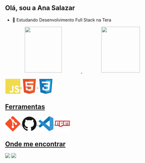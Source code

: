 ## Olá, sou a Ana Salazar
- 🌱 Estudando Desenvolvimento Full Stack na Tera

<div align="center">
  <a href="https://github.com/NanaSalazar">
  <img height="150em" width="49%" src="https://github-readme-stats.vercel.app/api?username=NanaSalazar&show_icons=true&theme=dark&include_all_commits=true&count_private=true"/>
  <img height="150em" width="50%" src="https://github-readme-stats.vercel.app/api/top-langs/?username=NanaSalazar&layout=compact&langs_count=7&theme=dark"/>
</div>

  <div style="display: inline_block"><br>
  <img align="center" alt="Ana-Js" height="50" width="50" src="https://raw.githubusercontent.com/devicons/devicon/master/icons/javascript/javascript-plain.svg">
  <img align="center" alt="Ana-HTML" height="50" width="50" src="https://raw.githubusercontent.com/devicons/devicon/master/icons/html5/html5-original.svg">
  <img align="center" alt="Ana-CSS" height="50" width="50" src="https://raw.githubusercontent.com/devicons/devicon/master/icons/css3/css3-original.svg">
  
</div>

##
<h2>Ferramentas</h2>
<img align="center" alt="Ana-Git" height="50" width="50" src="https://raw.githubusercontent.com/devicons/devicon/master/icons/git/git-original.svg">
<img align="center" alt="Ana-Github" height="50" width="50" src="https://raw.githubusercontent.com/devicons/devicon/master/icons/github/github-original.svg">
<img align="center" alt="Ana-VSCode" height="50" width="50" src="https://raw.githubusercontent.com/devicons/devicon/master/icons/vscode/vscode-original.svg">
<img align="center" alt="Ana-NPM" height="50" width="50" src="https://raw.githubusercontent.com/devicons/devicon/master/icons/npm/npm-original-wordmark.svg">

            
          
  
  ##
  <h2>Onde me encontrar</h2>
  <div> 
  <a href = "mailto:nana.brandao.99@gmail.com"><img src="https://img.shields.io/badge/-Gmail-%23333?style=for-the-badge&logo=gmail&logoColor=white" target="_blank"></a>
  <a href="https://www.linkedin.com/in/ana-salazar-09b910235/" target="_blank"><img src="https://img.shields.io/badge/-LinkedIn-%230077B5?style=for-the-badge&logo=linkedin&logoColor=white" target="_blank"></a> 
